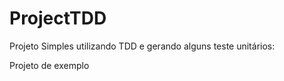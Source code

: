 # ProjectTDD

Projeto Simples utilizando TDD e gerando alguns teste unitários:

Projeto de exemplo

